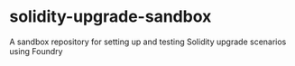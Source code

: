 # solidity-upgrade-sandbox
A sandbox repository for setting up and testing Solidity upgrade scenarios using Foundry
